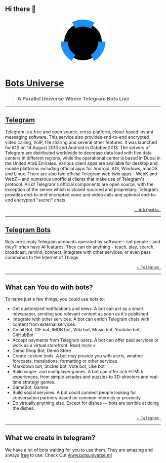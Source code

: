 ## Hi there 👋

<div align="center">
  <img src="logo.svg" width="30%" min-width="100px"/>
  <a href="http://botsuniverse.ml">
</div>

# [Bots Universe](https://botsuniverse.github.io)

> ### A Parallel Universe Where Telegram Bots Live
---
## [Telegram](https://telegram.org)
Telegram is a free and open source, cross-platform, cloud-based instant messaging software.
This service also provides end-to-end encrypted video calling, VoIP, file sharing and several other features.
It was launched for iOS on 14 August 2013 and Android in October 2013.
The servers of Telegram are distributed worldwide to decrease data load with five data centers in different regions, 
while the operational center is based in Dubai in the United Arab Emirates.
Various client apps are available for desktop and mobile platforms including official apps for Android, iOS, Windows, macOS and Linux. 
There are also two official Telegram web twin apps – WebK and WebZ – and numerous unofficial clients that make use of Telegram's protocol. 
All of Telegram's official components are open source, with the exception of the server which is closed-sourced and proprietary. 
Telegram provides end-to-end encrypted voice and video calls and optional end-to-end encrypted "secret" chats.

<div align="right"><a href="https://en.wikipedia.org/wiki/Telegram_(software)"><code>- Wikipedia </code></a></div>

---

## [Telegram Bots](https://core.telegram.org/bots)

Bots are simply Telegram accounts operated by software – not people – and they'll often have AI features. They can do anything – teach, play, search, broadcast, remind, connect, integrate with other services, or even pass commands to the Internet of Things.

<div align="right"><a href="https://telegram.org/blog/bot-revolution"><code>- Telegram </code></a></div>

---

## What can You do with bots?
To name just a few things, you could use bots to:
 - Get customized notifications and news. A bot can act as a smart newspaper, sending you relevant content as soon as it's published.
 - Integrate with other services. A bot can enrich Telegram chats with content from external services.
 - Gmail Bot, GIF bot, IMDB bot, Wiki bot, Music bot, Youtube bot, GitHubBot
 - Accept payments from Telegram users. A bot can offer paid services or work as a virtual storefront. Read more »
 - Demo Shop Bot, Demo Store
 - Create custom tools. A bot may provide you with alerts, weather forecasts, translations, formatting or other services.
 - Markdown bot, Sticker bot, Vote bot, Like bot
 - Build single- and multiplayer games. A bot can offer rich HTML5 experiences, from simple arcades and puzzles to 3D-shooters and real-time strategy games.
 - GameBot, Gamee
 - Build social services. A bot could connect people looking for conversation partners based on common interests or proximity.
 - Do virtually anything else. Except for dishes — bots are terrible at doing the dishes.

<div align="right"><a href="https://core.telegram.org/bots#1-what-can-i-do-with-bots"><code>- Telegram </code></a></div>

---

## What we create in telegram?

We have a lot of bots waiting for you to use them. They are amazing and always <u>free</u> to use. Check Out www.botsuniverse.ml
